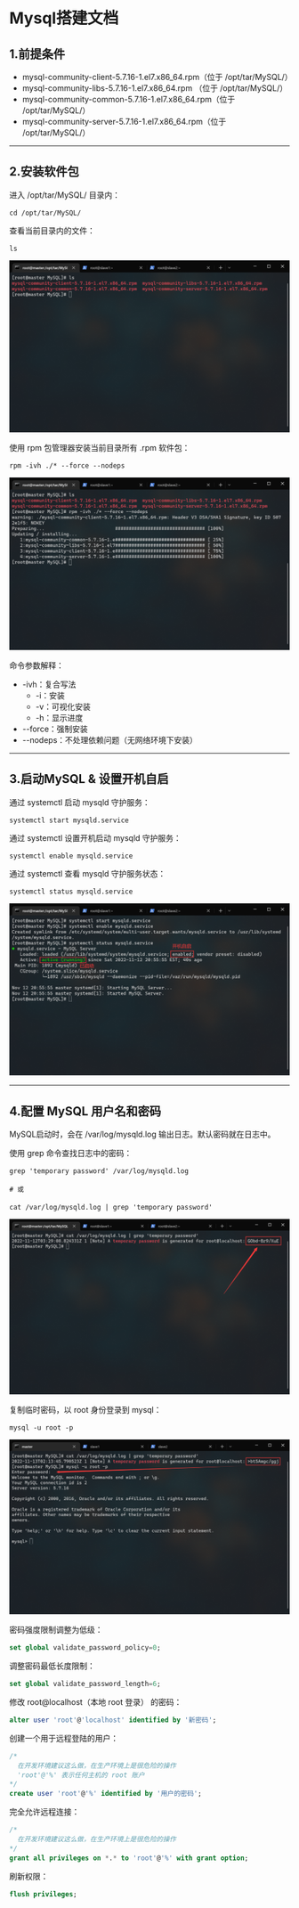 # Mysql搭建文档

## 1.前提条件
- mysql-community-client-5.7.16-1.el7.x86_64.rpm（位于 /opt/tar/MySQL/）
- mysql-community-libs-5.7.16-1.el7.x86_64.rpm  （位于 /opt/tar/MySQL/）
- mysql-community-common-5.7.16-1.el7.x86_64.rpm（位于 /opt/tar/MySQL/）
- mysql-community-server-5.7.16-1.el7.x86_64.rpm（位于 /opt/tar/MySQL/）

---

## 2.安装软件包
进入 /opt/tar/MySQL/ 目录内：
``` shell
cd /opt/tar/MySQL/
```

查看当前目录内的文件：
``` shell
ls
```
![软件包列表](./images/2_1.png)

使用 rpm 包管理器安装当前目录所有 .rpm 软件包：
``` shell
rpm -ivh ./* --force --nodeps
```
![安装结果](./images/2_2.png)

命令参数解释：  
* -ivh：复合写法   
  * -i：安装
  * -v：可视化安装
  * -h：显示进度
* --force：强制安装
* --nodeps：不处理依赖问题（无网络环境下安装）

---

## 3.启动MySQL & 设置开机自启
通过 systemctl 启动 mysqld 守护服务：
``` shell
systemctl start mysqld.service
```

通过 systemctl 设置开机启动 mysqld 守护服务：
``` shell
systemctl enable mysqld.service
```

通过 systemctl 查看 mysqld 守护服务状态：
``` shell
systemctl status mysqld.service
```
![操作结果](./images/3_1.png)

---

## 4.配置 MySQL 用户名和密码
MySQL启动时，会在 /var/log/mysqld.log 输出日志。默认密码就在日志中。  

使用 grep 命令查找日志中的密码：
``` shell
grep 'temporary password' /var/log/mysqld.log

# 或

cat /var/log/mysqld.log | grep 'temporary password'
```
![操作结果](./images/4_1.png)

复制临时密码，以 root 身份登录到 mysql：
``` shell
mysql -u root -p
```
![操作结果](./images/4_2.png)

密码强度限制调整为低级：
``` sql
set global validate_password_policy=0;
```

调整密码最低长度限制：
``` sql
set global validate_password_length=6;
```

修改 root@localhost（本地 root 登录） 的密码：
``` sql
alter user 'root'@'localhost' identified by '新密码';
```

创建一个用于远程登陆的用户：
``` sql
/*
  在开发环境建议这么做，在生产环境上是很危险的操作
  'root'@'%' 表示任何主机的 root 账户
*/
create user 'root'@'%' identified by '用户的密码';
```

完全允许远程连接：
``` sql
/*
  在开发环境建议这么做，在生产环境上是很危险的操作
*/
grant all privileges on *.* to 'root'@'%' with grant option;
```

刷新权限：
``` sql
flush privileges;
```
